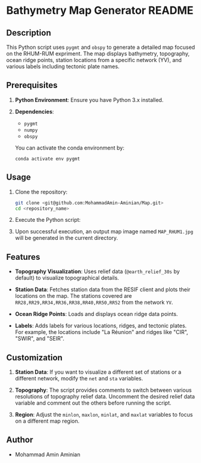 # Bathymetry Map Generator README

## Description
This Python script uses `pygmt` and `obspy` to generate a detailed map focused on the RHUM-RUM expriment. The map displays bathymetry, topography, ocean ridge points, station locations from a specific network (YV), and various labels including tectonic plate names.

## Prerequisites

1. **Python Environment**: Ensure you have Python 3.x installed.
   
2. **Dependencies**:
    - `pygmt`
    - `numpy`
    - `obspy`
    
   You can activate the conda environment by:
   ```
   conda activate env pygmt
   ```

## Usage

1. Clone the repository:

   ```bash
   git clone <git@github.com:MohammadAmin-Aminian/Map.git>
   cd <repository_name>
   ```

2. Execute the Python script:

3. Upon successful execution, an output map image named `MAP_RHUM1.jpg` will be generated in the current directory.

## Features

- **Topography Visualization**: Uses relief data (`@earth_relief_30s` by default) to visualize topographical details.
  
- **Station Data**: Fetches station data from the RESIF client and plots their locations on the map. The stations covered are `RR28,RR29,RR34,RR36,RR38,RR40,RR50,RR52` from the network `YV`.
  
- **Ocean Ridge Points**: Loads and displays ocean ridge data points.
  
- **Labels**: Adds labels for various locations, ridges, and tectonic plates. For example, the locations include "La Réunion" and ridges like "CIR", "SWIR", and "SEIR".

## Customization

1. **Station Data**: If you want to visualize a different set of stations or a different network, modify the `net` and `sta` variables.
   
2. **Topography**: The script provides comments to switch between various resolutions of topography relief data. Uncomment the desired relief data variable and comment out the others before running the script.
  
3. **Region**: Adjust the `minlon`, `maxlon`, `minlat`, and `maxlat` variables to focus on a different map region.

## Author

- Mohammad Amin Aminian


